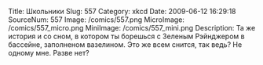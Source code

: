 Title: Школьники 
Slug: 557 
Category: xkcd 
Date: 2009-06-12 16:29:18 
SourceNum: 557 
Image: /comics/557.png 
MicroImage: /comics/557_micro.png 
MiniImage: /comics/557_mini.png 
Description: Та же история и со сном, в котором ты борешься с Зеленым Рэйнджером в бассейне, заполненом вазелином. Это же всем снится, так ведь? Не одному мне. Разве нет? 

